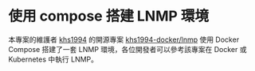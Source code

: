 # 使用 compose 搭建 LNMP 環境

本專案的維護者 [khs1994](https://github.com/khs1994) 的開源專案 [khs1994-docker/lnmp](https://github.com/khs1994-docker/lnmp) 使用 Docker Compose 搭建了一套 LNMP 環境，各位開發者可以參考該專案在 Docker 或 Kubernetes 中執行 LNMP。
